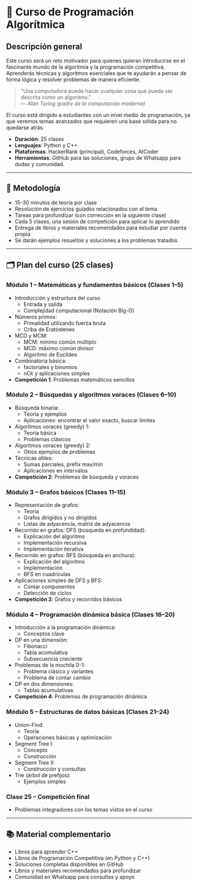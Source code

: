 # 📘 Curso de Programación Algorítmica

## Descripción general

Este curso será un reto motivador para quienes quieran introducirse en el fascinante mundo de la algoritmia y la programación competitiva. Aprenderás técnicas y algoritmos esenciales que te ayudarán a pensar de forma lógica y resolver problemas de manera eficiente.

> "Una computadora puede hacer cualquier cosa que pueda ser descrita como un algoritmo."  
> — *Alan Turing (padre de la computación moderna)*

El curso está dirigido a estudiantes con un nivel medio de programación, ya que veremos temas avanzados que requieren una base sólida para no quedarse atrás.

- **Duración**: 25 clases  
- **Lenguajes**: Python y C++  
- **Plataformas**: HackerRank (principal), Codeforces, AtCoder  
- **Herramientas**: GitHub para las soluciones, grupo de Whatsapp para dudas y comunidad.

---

## 🎯 Metodología

- 15–30 minutos de teoría por clase  
- Resolución de ejercicios guiados relacionados con el tema  
- Tareas para profundizar (con corrección en la siguiente clase)  
- Cada 5 clases, una sesión de competición para aplicar lo aprendido  
- Entrega de libros y materiales recomendados para estudiar por cuenta propia  
- Se darán ejemplos resueltos y soluciones a los problemas tratados

---

## 🗂️ Plan del curso (25 clases)

### Módulo 1 – Matemáticas y fundamentos básicos (Clases 1–5)

- Introducción y estructura del curso  
  - Entrada y salida
  - Complejidad computacional (Notación Big-O)  
- Números primos:
  - Primalidad utilizando fuerza bruta
  - Criba de Eratóstenes  
- MCD y MCM:
  - MCM: mínimo común múltiplo
  - MCD: máximo común divisor
  - Algoritmo de Euclides
- Combinatoria básica:
  - factoriales y binomios
  - nCk y aplicaciones simples
- **Competición 1**: Problemas matemáticos sencillos

### Módulo 2 – Búsquedas y algoritmos voraces (Clases 6–10)

- Búsqueda binaria:
  - Teoría y ejemplos
  - Aplicaciones: encontrar el valor exacto, buscar límites
- Algoritmos voraces (greedy) 1:
  - Teoría básica
  - Problemas clásicos
- Algoritmos voraces (greedy) 2:
  - Otros ejemplos de problemas
- Técnicas útiles:
  - Sumas parciales, prefix max/min 
  - Aplicaciones en intervalos  
- **Competición 2**: Problemas de búsqueda y voraces

### Módulo 3 – Grafos básicos (Clases 11–15)

- Representación de grafos:
  - Teoría
  - Grafos dirigidos y no dirigidos  
  - Listas de adyacencia, matriz de adyacencia
- Recorrido en grafos: DFS (búsqueda en profundidad):
  - Explicación del algoritmo
  - Implementación recursiva
  - Implementación iterativa
- Recorrido en grafos: BFS (búsqueda en anchura):
  - Explicación del algoritmo
  - Implementación
  - BFS en cuadrículas
- Aplicaciones simples de DFS y BFS:
  - Contar componentes
  - Detección de ciclos
- **Competición 3**: Grafos y recorridos básicos

### Módulo 4 – Programación dinámica básica (Clases 16–20)

- Introducción a la programación dinámica:
  - Conceptos clave
- DP en una dimensión:
  - Fibonacci
  - Tabla acomulativa
  - Subsecuencia creciente
- Problemas de la mochila 0-1:
  - Problema clásico y variantes
  - Problema de contar cambio
- DP en dos dimensiones:
  - Tablas acumulativas
- **Competición 4**: Problemas de programación dinámica

### Módulo 5 – Estructuras de datos básicas (Clases 21–24)

- Union-Find:
  - Teoría
  - Operaciones básicas y optimización  
- Segment Tree I:
  - Concepto
  - Construcción 
- Segment Tree II:
  - Construcción y consultas  
- Trie (árbol de prefijos):
  - Ejemplos simples

### Clase 25 – Competición final

- Problemas integradores con los temas vistos en el curso

---

## 📚 Material complementario

- Libros para aprender C++  
- Libros de Programación Competitiva (en Python y C++)  
- Soluciones completas disponibles en GitHub  
- Libros y materiales recomendados para profundizar  
- Comunidad en Whatsapp para consultas y apoyo

